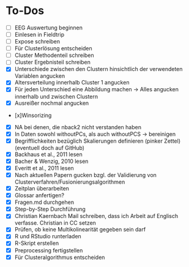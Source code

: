 # To-Dos

- [ ] EEG Auswertung beginnen
- [ ] Einlesen in Fieldtrip
- [ ] Expose schreiben
- [ ] Für Clusterlösung entscheiden
- [ ] Cluster Methodenteil schreiben
- [ ] Cluster Ergebnisteil schreiben
- [x] Unterschiede zwischen den Clustern hinsichtlich der verwendeten Variablen angucken
- [x] Altersverteilung innerhalb Cluster 1 angucken
- [x] Für jeden Unterschied eine Abbildung machen -> Alles angucken innerhalb und zwischen Clustern
- [x] Ausreißer nochmal angucken
- [x]Winsorizing
- [x] NA bei denen, die nback2 nicht verstanden haben
- [x] In Daten sowohl withoutPCs, als auch withoutPCS -> bereinigen 
- [x] Begrifflichkeiten bezüglich Skalierungen definieren (pinker Zettel) (eventuell doch auf GitHub)
- [x] Backhaus et al., 2011 lesen
- [x] Bacher & Wenzig, 2010 lesen
- [x] Everitt et al., 2011 lesen
- [x] Nach aktuellen Papern gucken bzgl. der Validierung von Clusterverfahren/Fusionierungsalgorithmen
- [x] Zeitplan überarbeiten
- [x] Glossar anfertigen?
- [x] Fragen.md durchgehen
- [x] Step-by-Step Durchführung
- [x] Christian Kaernbach Mail schreiben, dass ich Arbeit auf Englisch verfasse. Christian in CC setzen
- [x] Prüfen, ob keine Multikolinearität gegeben sein darf
- [x] R und RStudio runterladen
- [x] R-Skript erstellen
- [x] Preprocessing fertigstellen
- [x] Für Clusteralgorithmus entscheiden
